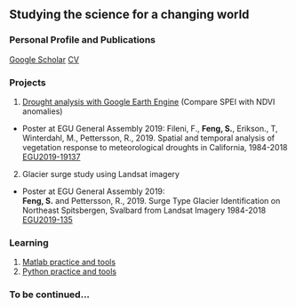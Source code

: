 ## Studying the science for a changing world
### Personal Profile and Publications
[Google Scholar](https://scholar.google.com/citations?user=hMKGuKwAAAAJ&hl=en) 
[CV](https://github.com/fsn1995/fsn1995.github.io/blob/master/doc/CV_Shunan%20Feng.pdf)  
### Projects
1. [Drought analysis with Google Earth Engine](https://github.com/fsn1995/Drought-Analysis) (Compare SPEI with NDVI anomalies) 
- Poster at EGU General Assembly 2019:
Fileni, F., **Feng, S.**, Erikson., T, Winterdahl, M., Pettersson, R., 2019. Spatial and temporal analysis of vegetation response to meteorological droughts in California, 1984-2018 [EGU2019-19137](https://github.com/fsn1995/Drought-Analysis/blob/master/doc/EGU2019-19137_Drought%20Analysis.pdf)

2. Glacier surge study using Landsat imagery
- Poster at EGU General Assembly 2019:  
**Feng, S.** and Pettersson, R., 2019. Surge Type Glacier Identification on Northeast Spitsbergen, Svalbard from Landsat Imagery 1984-2018 [EGU2019-135](https://github.com/fsn1995/fsn1995.github.io/blob/master/doc/Conference/EGU2019-135_Glacier%20Surge_Shunan.pdf)

### Learning
1. [Matlab practice and tools](https://github.com/fsn1995/MatlabFSN)
2. [Python practice and tools](https://github.com/fsn1995/PythonFSN)

### To be continued...
